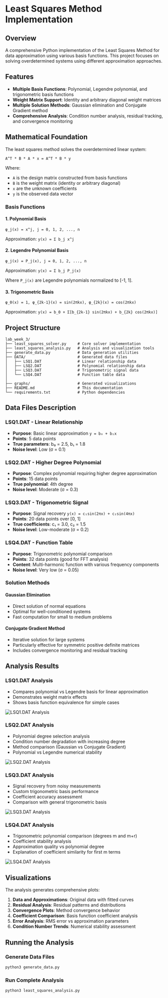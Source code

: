 # Least Squares Method Implementation

## Overview

A comprehensive Python implementation of the Least Squares Method for data approximation using various basis functions. This project focuses on solving overdetermined systems using different approximation approaches.

## Features

- **Multiple Basis Functions**: Polynomial, Legendre polynomial, and trigonometric basis functions
- **Weight Matrix Support**: Identity and arbitrary diagonal weight matrices
- **Multiple Solution Methods**: Gaussian elimination and Conjugate Gradient method
- **Comprehensive Analysis**: Condition number analysis, residual tracking, and convergence monitoring

## Mathematical Foundation

The least squares method solves the overdetermined linear system:

```t
A^T * B * A * x = A^T * B * y
```

Where:

- `A` is the design matrix constructed from basis functions
- `B` is the weight matrix (identity or arbitrary diagonal)
- `x` are the unknown coefficients
- `y` is the observed data vector

### Basis Functions

#### 1. Polynomial Basis

```t
φ_j(x) = x^j, j = 0, 1, 2, ..., n
```

Approximation: `y(x) = Σ b_j x^j`

#### 2. Legendre Polynomial Basis

```t
φ_j(x) = P_j(x), j = 0, 1, 2, ..., n
```

Approximation: `y(x) = Σ b_j P_j(x)`

Where `P_j(x)` are Legendre polynomials normalized to [-1, 1].

#### 3. Trigonometric Basis

```t
φ_0(x) = 1, φ_{2k-1}(x) = sin(2πkx), φ_{2k}(x) = cos(2πkx)
```

Approximation: `y(x) = b_0 + Σ[b_{2k-1} sin(2πkx) + b_{2k} cos(2πkx)]`

## Project Structure

```t
lab_week_3/
├── least_squares_solver.py     # Core solver implementation
├── least_squares_analysis.py   # Analysis and visualization tools
├── generate_data.py            # Data generation utilities
├── DATA/                       # Generated data files
│   ├── LSQ1.DAT                # Linear relationship data
│   ├── LSQ2.DAT                # Polynomial relationship data
│   ├── LSQ3.DAT                # Trigonometric signal data
│   └── LSQ4.DAT                # Function table data
│
├── graphs/                     # Generated visualizations
├── README.md                   # This documentation
└── requirements.txt            # Python dependencies
```

## Data Files Description

### LSQ1.DAT - Linear Relationship

- **Purpose**: Basic linear approximation `y = b₀ + b₁x`
- **Points**: 5 data points
- **True parameters**: b₀ = 2.5, b₁ = 1.8
- **Noise level**: Low (σ = 0.1)

### LSQ2.DAT - Higher Degree Polynomial

- **Purpose**: Complex polynomial requiring higher degree approximation
- **Points**: 15 data points
- **True polynomial**: 4th degree
- **Noise level**: Moderate (σ = 0.3)

### LSQ3.DAT - Trigonometric Signal

- **Purpose**: Signal recovery `y(x) = c₁sin(2πx) + c₂sin(4πx)`
- **Points**: 20 data points over [0, 1]
- **True coefficients**: c₁ = 3.0, c₂ = 1.5
- **Noise level**: Low-moderate (σ = 0.2)

### LSQ4.DAT - Function Table

- **Purpose**: Trigonometric polynomial comparison
- **Points**: 32 data points (good for FFT analysis)
- **Content**: Multi-harmonic function with various frequency components
- **Noise level**: Very low (σ = 0.05)

### Solution Methods

#### Gaussian Elimination

- Direct solution of normal equations
- Optimal for well-conditioned systems
- Fast computation for small to medium problems

#### Conjugate Gradient Method

- Iterative solution for large systems
- Particularly effective for symmetric positive definite matrices
- Includes convergence monitoring and residual tracking

## Analysis Results

### LSQ1.DAT Analysis

- Compares polynomial vs Legendre basis for linear approximation
- Demonstrates weight matrix effects
- Shows basis function equivalence for simple cases

![LSQ1.DAT Analysis](graphs/LSQ1_analysis.png)

### LSQ2.DAT Analysis

- Polynomial degree selection analysis
- Condition number degradation with increasing degree
- Method comparison (Gaussian vs Conjugate Gradient)
- Polynomial vs Legendre numerical stability

![LSQ2.DAT Analysis](graphs/LSQ2_analysis.png)

### LSQ3.DAT Analysis

- Signal recovery from noisy measurements
- Custom trigonometric basis performance
- Coefficient accuracy assessment
- Comparison with general trigonometric basis

![LSQ3.DAT Analysis](graphs/LSQ3_analysis.png)

### LSQ4.DAT Analysis

- Trigonometric polynomial comparison (degrees m and m+r)
- Coefficient stability analysis
- Approximation quality vs polynomial degree
- Explanation of coefficient similarity for first m terms

![LSQ4.DAT Analysis](graphs/LSQ4_analysis.png)

## Visualizations

The analysis generates comprehensive plots:

1. **Data and Approximations**: Original data with fitted curves
2. **Residual Analysis**: Residual patterns and distributions
3. **Convergence Plots**: Method convergence behavior  
4. **Coefficient Comparison**: Basis function coefficient analysis
5. **Error Analysis**: RMS error vs approximation parameters
6. **Condition Number Trends**: Numerical stability assessment

## Running the Analysis

### Generate Data Files

```bash
python3 generate_data.py
```

### Run Complete Analysis

```bash  
python3 least_squares_analysis.py
```
